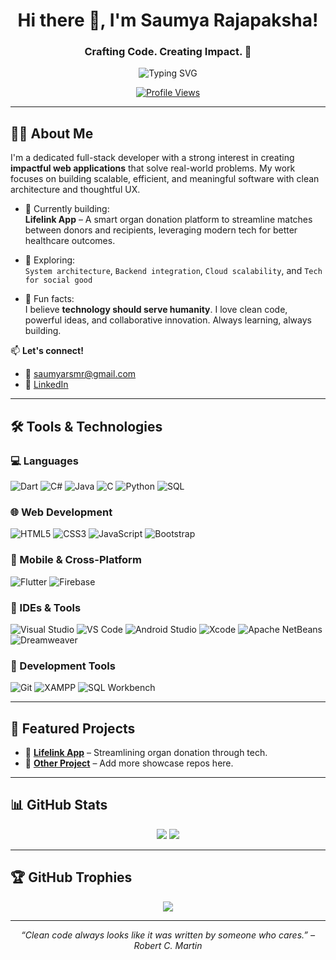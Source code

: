 <h1 align="center">Hi there 👋, I'm Saumya Rajapaksha!</h1>
<h3 align="center">Crafting Code. Creating Impact. 🚀</h3>

<p align="center">
  <img src="https://readme-typing-svg.herokuapp.com?font=Fira+Code&size=24&pause=1000&color=00C7FF&center=true&vCenter=true&width=435&lines=Full-Stack+Developer;Open+Source+Enthusiast;Tech+Explorer+%F0%9F%9A%80;Let's+build+something+great+%F0%9F%9A%A1" alt="Typing SVG" />
</p>

<p align="center">
  <a href="https://github.com/saumyarajapaksha">
    <img src="https://komarev.com/ghpvc/?username=saumyarajapaksha&label=Profile%20views&color=0e75b6&style=flat" alt="Profile Views" />
  </a>
</p>

---

## 👨‍💻 About Me

I'm a dedicated full-stack developer with a strong interest in creating **impactful web applications** that solve real-world problems. My work focuses on building scalable, efficient, and meaningful software with clean architecture and thoughtful UX.

- 🔭 Currently building:  
  **Lifelink App** – A smart organ donation platform to streamline matches between donors and recipients, leveraging modern tech for better healthcare outcomes.

- 🌱 Exploring:  
  `System architecture`, `Backend integration`, `Cloud scalability`, and `Tech for social good`

- 💬 Fun facts:  
  I believe **technology should serve humanity**. I love clean code, powerful ideas, and collaborative innovation. Always learning, always building.

📫 **Let's connect!**  
- 📧 saumyarsmr@gmail.com  
- 💼 [LinkedIn](https://www.linkedin.com/in/saumya-rajapaksha-b1454a252)

---

## 🛠️ Tools & Technologies

### 💻 Languages  
![Dart](https://img.shields.io/badge/Dart-0175C2?style=for-the-badge&logo=dart&logoColor=white)
![C#](https://img.shields.io/badge/C%23-512BD4?style=for-the-badge&logo=csharp&logoColor=white)
![Java](https://img.shields.io/badge/Java-ED8B00?style=for-the-badge&logo=java&logoColor=white)
![C](https://img.shields.io/badge/C-00599C?style=for-the-badge&logo=c&logoColor=white)
![Python](https://img.shields.io/badge/Python-3776AB?style=for-the-badge&logo=python&logoColor=white)
![SQL](https://img.shields.io/badge/SQL-003B57?style=for-the-badge&logo=postgresql&logoColor=white)

### 🌐 Web Development  
![HTML5](https://img.shields.io/badge/HTML5-E34F26?style=for-the-badge&logo=html5&logoColor=white)
![CSS3](https://img.shields.io/badge/CSS3-1572B6?style=for-the-badge&logo=css3&logoColor=white)
![JavaScript](https://img.shields.io/badge/JavaScript-F7DF1E?style=for-the-badge&logo=javascript&logoColor=black)
![Bootstrap](https://img.shields.io/badge/Bootstrap-7952B3?style=for-the-badge&logo=bootstrap&logoColor=white)

### 📱 Mobile & Cross-Platform  
![Flutter](https://img.shields.io/badge/Flutter-02569B?style=for-the-badge&logo=flutter&logoColor=white)
![Firebase](https://img.shields.io/badge/Firebase-FFCA28?style=for-the-badge&logo=firebase&logoColor=black)

### 🧰 IDEs & Tools  
![Visual Studio](https://img.shields.io/badge/Visual%20Studio-5C2D91?style=for-the-badge&logo=visualstudio&logoColor=white)
![VS Code](https://img.shields.io/badge/VS%20Code-007ACC?style=for-the-badge&logo=visualstudiocode&logoColor=white)
![Android Studio](https://img.shields.io/badge/Android%20Studio-3DDC84?style=for-the-badge&logo=androidstudio&logoColor=white)
![Xcode](https://img.shields.io/badge/Xcode-147EFB?style=for-the-badge&logo=xcode&logoColor=white)
![Apache NetBeans](https://img.shields.io/badge/NetBeans-1B6AC6?style=for-the-badge&logo=apachenetbeanside&logoColor=white)
![Dreamweaver](https://img.shields.io/badge/Dreamweaver-FF61F6?style=for-the-badge&logo=adobedreamweaver&logoColor=white)

### 🔧 Development Tools  
![Git](https://img.shields.io/badge/Git-F05032?style=for-the-badge&logo=git&logoColor=white)
![XAMPP](https://img.shields.io/badge/XAMPP-FB7A24?style=for-the-badge&logo=apache&logoColor=white)
![SQL Workbench](https://img.shields.io/badge/SQL%20Workbench-003B57?style=for-the-badge&logo=databricks&logoColor=white)

---

## 🚀 Featured Projects

- 🔗 [**Lifelink App**](https://github.com/saumyarajapaksha/lifelink) – Streamlining organ donation through tech.
- 🔧 [**Other Project**](https://github.com/saumyarajapaksha/your-project-name) – Add more showcase repos here.

---

## 📊 GitHub Stats

<p align="center">
  <img src="https://github-readme-stats.vercel.app/api?username=saumyarajapaksha&show_icons=true&theme=tokyonight&hide_title=true" />
  <img src="https://github-readme-streak-stats.herokuapp.com?user=saumyarajapaksha&theme=tokyonight" />
</p>

---

## 🏆 GitHub Trophies

<p align="center">
  <img src="https://github-profile-trophy.vercel.app/?username=saumyarajapaksha&theme=tokyonight&no-frame=true&margin-w=10" />
</p>

---

<p align="center">
  <i>“Clean code always looks like it was written by someone who cares.” – Robert C. Martin</i>
</p>
